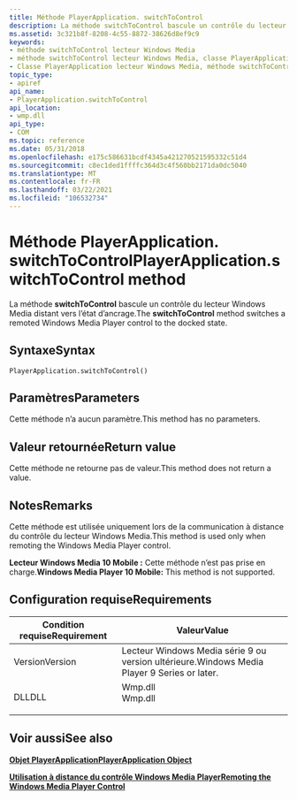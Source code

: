 ```yaml
---
title: Méthode PlayerApplication. switchToControl
description: La méthode switchToControl bascule un contrôle du lecteur Windows Media distant vers l’état d’ancrage.
ms.assetid: 3c321b8f-8208-4c55-8872-38626d8ef9c9
keywords:
- méthode switchToControl lecteur Windows Media
- méthode switchToControl lecteur Windows Media, classe PlayerApplication
- Classe PlayerApplication lecteur Windows Media, méthode switchToControl
topic_type:
- apiref
api_name:
- PlayerApplication.switchToControl
api_location:
- wmp.dll
api_type:
- COM
ms.topic: reference
ms.date: 05/31/2018
ms.openlocfilehash: e175c586631bcdf4345a421270521595332c51d4
ms.sourcegitcommit: c8ec1ded1ffffc364d3c4f560bb2171da0dc5040
ms.translationtype: MT
ms.contentlocale: fr-FR
ms.lasthandoff: 03/22/2021
ms.locfileid: "106532734"
---
```

# <a name="playerapplicationswitchtocontrol-method"></a><span data-ttu-id="dc8c5-106">Méthode PlayerApplication. switchToControl</span><span class="sxs-lookup"><span data-stu-id="dc8c5-106">PlayerApplication.switchToControl method</span></span>

<span data-ttu-id="dc8c5-107">La méthode **switchToControl** bascule un contrôle du lecteur Windows Media distant vers l’état d’ancrage.</span><span class="sxs-lookup"><span data-stu-id="dc8c5-107">The **switchToControl** method switches a remoted Windows Media Player control to the docked state.</span></span>

## <a name="syntax"></a><span data-ttu-id="dc8c5-108">Syntaxe</span><span class="sxs-lookup"><span data-stu-id="dc8c5-108">Syntax</span></span>


```JScript
PlayerApplication.switchToControl()
```



## <a name="parameters"></a><span data-ttu-id="dc8c5-109">Paramètres</span><span class="sxs-lookup"><span data-stu-id="dc8c5-109">Parameters</span></span>

<span data-ttu-id="dc8c5-110">Cette méthode n’a aucun paramètre.</span><span class="sxs-lookup"><span data-stu-id="dc8c5-110">This method has no parameters.</span></span>

## <a name="return-value"></a><span data-ttu-id="dc8c5-111">Valeur retournée</span><span class="sxs-lookup"><span data-stu-id="dc8c5-111">Return value</span></span>

<span data-ttu-id="dc8c5-112">Cette méthode ne retourne pas de valeur.</span><span class="sxs-lookup"><span data-stu-id="dc8c5-112">This method does not return a value.</span></span>

## <a name="remarks"></a><span data-ttu-id="dc8c5-113">Notes</span><span class="sxs-lookup"><span data-stu-id="dc8c5-113">Remarks</span></span>

<span data-ttu-id="dc8c5-114">Cette méthode est utilisée uniquement lors de la communication à distance du contrôle du lecteur Windows Media.</span><span class="sxs-lookup"><span data-stu-id="dc8c5-114">This method is used only when remoting the Windows Media Player control.</span></span>

<span data-ttu-id="dc8c5-115">**Lecteur Windows Media 10 Mobile :** Cette méthode n’est pas prise en charge.</span><span class="sxs-lookup"><span data-stu-id="dc8c5-115">**Windows Media Player 10 Mobile:** This method is not supported.</span></span>

## <a name="requirements"></a><span data-ttu-id="dc8c5-116">Configuration requise</span><span class="sxs-lookup"><span data-stu-id="dc8c5-116">Requirements</span></span>



| <span data-ttu-id="dc8c5-117">Condition requise</span><span class="sxs-lookup"><span data-stu-id="dc8c5-117">Requirement</span></span> | <span data-ttu-id="dc8c5-118">Valeur</span><span class="sxs-lookup"><span data-stu-id="dc8c5-118">Value</span></span> |
|--------------------|------------------------------------------------------------------------------------|
| <span data-ttu-id="dc8c5-119">Version</span><span class="sxs-lookup"><span data-stu-id="dc8c5-119">Version</span></span><br/> | <span data-ttu-id="dc8c5-120">Lecteur Windows Media série 9 ou version ultérieure.</span><span class="sxs-lookup"><span data-stu-id="dc8c5-120">Windows Media Player 9 Series or later.</span></span><br/>                                 |
| <span data-ttu-id="dc8c5-121">DLL</span><span class="sxs-lookup"><span data-stu-id="dc8c5-121">DLL</span></span><br/>     | <dl> <span data-ttu-id="dc8c5-122"><dt>Wmp.dll</dt></span><span class="sxs-lookup"><span data-stu-id="dc8c5-122"><dt>Wmp.dll</dt></span></span> </dl> |



## <a name="see-also"></a><span data-ttu-id="dc8c5-123">Voir aussi</span><span class="sxs-lookup"><span data-stu-id="dc8c5-123">See also</span></span>

<dl> <dt>

[<span data-ttu-id="dc8c5-124">**Objet PlayerApplication**</span><span class="sxs-lookup"><span data-stu-id="dc8c5-124">**PlayerApplication Object**</span></span>](playerapplication-object.md)
</dt> <dt>

[<span data-ttu-id="dc8c5-125">**Utilisation à distance du contrôle Windows Media Player**</span><span class="sxs-lookup"><span data-stu-id="dc8c5-125">**Remoting the Windows Media Player Control**</span></span>](remoting-the-windows-media-player-control.md)
</dt> </dl>

 

 





